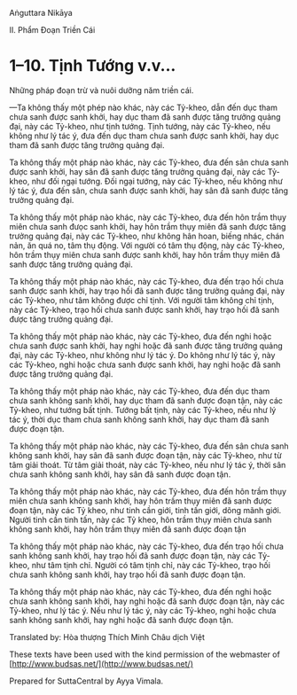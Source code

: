 Aṅguttara Nikāya

II. Phẩm Ðoạn Triền Cái

# 1–10. Tịnh Tướng v.v...

Những pháp đoạn trừ và nuôi dưỡng năm triền cái.

—Ta không thấy một phép nào khác, này các Tỷ-kheo, dẫn đến dục tham chưa sanh được sanh khởi, hay dục tham đã sanh được tăng trưởng quảng đại, này các Tỷ-kheo, như tịnh tướng. Tịnh tướng, này các Tỷ-kheo, nếu không như lý tác ý, đưa đến dục tham chưa sanh được sanh khởi, hay dục tham đã sanh được tăng trưởng quảng đại.

Ta không thấy một pháp nào khác, này các Tỷ-kheo, đưa đến sân chưa sanh được sanh khởi, hay sân đã sanh được tăng trưởng quảng đại, này các Tỷ-kheo, như đối ngại tướng. Ðối ngại tướng, này các Tỷ-kheo, nếu không như lý tác ý, đưa đến sân, chưa sanh được sanh khởi, hay sân đã sanh được tăng trưởng quảng đại.

Ta không thấy một pháp nào khác, này các Tỷ-kheo, đưa đến hôn trầm thụy miên chưa sanh đưọc sanh khởi, hay hôn trầm thụy miên đã sanh được tăng trưởng quảng đại, này các Tỷ-kheo, như không hân hoan, biếng nhác, chán nản, ăn quá no, tâm thụ động. Với người có tâm thụ động, này các Tỷ-kheo, hôn trầm thụy miên chưa sanh được sanh khởi, hay hôn trầm thụy miên đã sanh được tăng trưởng quảng đại.

Ta không thấy một pháp nào khác, này các Tỷ-kheo, đưa đến trạo hối chưa sanh được sanh khởi, hay trạo hối đã sanh được tăng trưởng quảng đại, này các Tỷ-kheo, như tâm không được chỉ tịnh. Với người tâm không chỉ tịnh, này các Tỷ-kheo, trạo hối chưa sanh được sanh khởi, hay trạo hối đã sanh được tăng trưởng quảng đại.

Ta không thấy một pháp nào khác, này các Tỷ-kheo, đưa đến nghi hoặc chưa sanh được sanh khởi, hay nghi hoặc đã sanh được tăng trưởng quảng đại, này các Tỷ-kheo, như không như lý tác ý. Do không như lý tác ý, này các Tỷ-kheo, nghi hoặc chưa sanh được sanh khởi, hay nghi hoặc đã sanh được tăng trưởng quảng đại.

Ta không thấy một pháp nào khác, này các Tỷ-kheo, đưa đến dục tham chưa sanh không sanh khởi, hay dục tham đã sanh được đoạn tận, này các Tỷ-kheo, như tướng bất tịnh. Tướng bất tịnh, này các Tỷ-kheo, nếu như lý tác ý, thời dục tham chưa sanh không sanh khởi, hay dục tham đã sanh được đoạn tận.

Ta không thấy một pháp nào khác, này các Tỷ-kheo, đưa đến sân chưa sanh không sanh khởi, hay sân đã sanh được đoạn tận, này các Tỷ-kheo, như từ tâm giải thoát. Từ tâm giải thoát, này các Tỷ-kheo, nếu như lý tác ý, thời sân chưa sanh không sanh khởi, hay sân đã sanh được đoạn tận.

Ta không thấy một pháp nào khác, này các Tỷ-kheo, đưa đến hôn trầm thụy miên chưa sanh không sanh khởi, hay hôn trầm thụy miên đã sanh được đoạn tận, này các Tỷ kheo, như tinh cần giới, tinh tấn giới, dõng mãnh giới. Người tinh cần tinh tấn, này các Tỷ kheo, hôn trầm thụy miên chưa sanh không sanh khởi, hay hôn trầm thụy miên đã sanh được đoạn tận

Ta không thấy một pháp nào khác, này các Tỷ-kheo, đưa đến trạo hối chưa sanh không sanh khởi, hay trạo hối đã sanh được đoạn tận, này các Tỷ-kheo, như tâm tịnh chỉ. Người có tâm tịnh chỉ, này các Tỷ-kheo, trạo hối chưa sanh không sanh khởi, hay trạo hối đã sanh được đoạn tận.

Ta không thấy một pháp nào khác, này các Tỷ-kheo, đưa đến nghi hoặc chưa sanh không sanh khởi, hay nghi hoặc đã sanh được đoạn tận, này các Tỷ-kheo, như lý tác ý. Nếu như lý tác ý, này các Tỷ-kheo, nghi hoặc chưa sanh không sanh khởi, hay nghi hoặc đã sanh được đoạn tận.

Translated by: Hòa thượng Thích Minh Châu dịch Việt

These texts have been used with the kind permission of the webmaster of [http://www.budsas.net/](http://www.budsas.net/)

Prepared for SuttaCentral by Ayya Vimala.